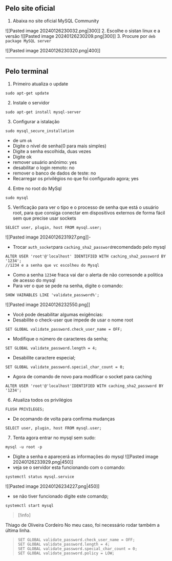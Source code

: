 ## Pelo site oficial
1. Abaixa no site oficial MySQL Community

![[Pasted image 20240126230032.png|300]]
2. Escolhe o sistan linux e a versão
![[Pasted image 20240126230209.png|300]]
3. Procure por `deb package MySQL server`

![[Pasted image 20240126230320.png|400]]

---
## Pelo terminal
1. Primeiro atualiza o update
```shell
sudo apt-get update
```
2. Instale o servidor
```shell
sudo apt-get install mysql-server
```
3. Configurar a istalação
```shell
sudo mysql_secure_installation
```
- de um `ok`
- Digite o nível de senha(0  para mais simples)
- Digite a senha escolhida, duas vezes
- Digite ok
- remover usuário anônimo: yes
- desabilitar o login remoto: no
- remover o banco de dados de teste: no
- Recarregar os privilégios no que foi configurado agora; yes

4. Entre no root do MySql
```shel
sudo mysql
```
5. Verificação para ver o tipo e o processo de senha que está o usuário root, para que consiga conectar em dispositivos externos de forma fácil sem que precise usar sockets
```shell
SELECT user, plugin, host FROM mysql.user;
```

![[Pasted image 20240126231927.png]]- 
- Trocar `auth_socket`para `caching_sha2_password`recomendado pelo mysql
```shell
ALTER USER 'root'@'localhost' IDENTIFIED WITH caching_sha2_password BY '1234';
//1234 e a senha que vc escolheu do Mysql
```
- Como a senha `1234`e fraca vai dar o alerta de não corresonde a politica de acesso do mysql
- Para ver o que se pede na senha, digite o comando:
```shell
SHOW VAIRABLES LIKE 'validate_password%';
```
![[Pasted image 20240126232550.png]]
- Você pode desabilitar algumas exigências:
- Desabilite o check-user que impede de usar o nome root
```shell
SET GLOBAL validate_password.check_user_name = OFF;
```
- Modifique o número de caracteres da senha;
```shell
SET GLOBAL validate_password.length = 4;
```
- Desabilite caractere especial;
```shell
SET GLOBAL validate_password.special_char_count = 0;
```
- Agora de comando de novo para modificar o socket para  caching
```shell
ALTER USER 'root'@'localhost'IDENTIFIED WITH caching_sha2_password BY '1234';
```
6. Atualiza todos os privilégios 
```shell
FLUSH PRIVILEGES;
```
- De ocomando de volta para confirma mudanças
```shell
SELECT user, plugin, host FROM mysql.user;
```
7. Tenta agora entrar no mysql sem sudo:
```shell
mysql -u root -p
```
- Digite a senha e aparecerá as informações do mysql
![[Pasted image 20240126233929.png|450]]
- veja se o servidor esta funcionando com o comando:
```shell
systemctl status mysql.service
```
![[Pasted image 20240126234227.png|450]]

- se não tiver  funcionado digite este comandp;
```shell
systemctl start mysql
```
>[!info]
>
Thiago de Oliveira Cordeiro
No meu caso, foi necessário rodar também a última linha.   
>`SET GLOBAL validate_password.check_user_name = OFF;  SET GLOBAL validate_password.length = 4;  SET GLOBAL validate_password.special_char_count = 0;   SET GLOBAL validate_password.policy = LOW;  `


